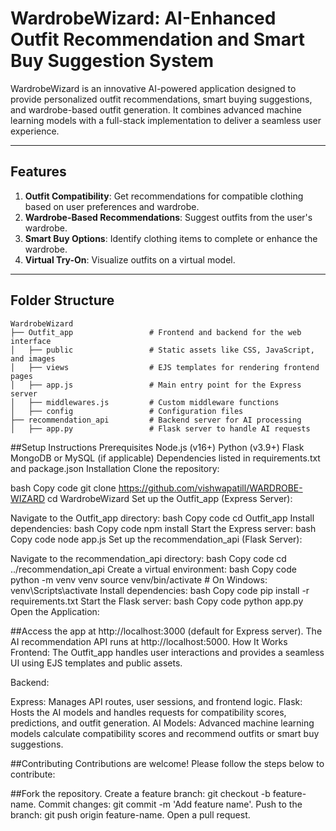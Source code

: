 # WardrobeWizard: AI-Enhanced Outfit Recommendation and Smart Buy Suggestion System

WardrobeWizard is an innovative AI-powered application designed to provide personalized outfit recommendations, smart buying suggestions, and wardrobe-based outfit generation. It combines advanced machine learning models with a full-stack implementation to deliver a seamless user experience.

---

## Features

1. **Outfit Compatibility**: Get recommendations for compatible clothing based on user preferences and wardrobe.
2. **Wardrobe-Based Recommendations**: Suggest outfits from the user's wardrobe.
3. **Smart Buy Options**: Identify clothing items to complete or enhance the wardrobe.
4. **Virtual Try-On**: Visualize outfits on a virtual model.

---

## Folder Structure

```plaintext
WardrobeWizard
├── Outfit_app                 # Frontend and backend for the web interface
│   ├── public                 # Static assets like CSS, JavaScript, and images
│   ├── views                  # EJS templates for rendering frontend pages
│   ├── app.js                 # Main entry point for the Express server
│   ├── middlewares.js         # Custom middleware functions
│   ├── config                 # Configuration files
├── recommendation_api         # Backend server for AI processing
│   ├── app.py                 # Flask server to handle AI requests

```
##Setup Instructions
Prerequisites
Node.js (v16+)
Python (v3.9+)
Flask
MongoDB or MySQL (if applicable)
Dependencies listed in requirements.txt and package.json
Installation
Clone the repository:

bash
Copy code
git clone https://github.com/vishwapatill/WARDROBE-WIZARD
cd WardrobeWizard
Set up the Outfit_app (Express Server):

Navigate to the Outfit_app directory:
bash
Copy code
cd Outfit_app
Install dependencies:
bash
Copy code
npm install
Start the Express server:
bash
Copy code
node app.js
Set up the recommendation_api (Flask Server):

Navigate to the recommendation_api directory:
bash
Copy code
cd ../recommendation_api
Create a virtual environment:
bash
Copy code
python -m venv venv
source venv/bin/activate  # On Windows: venv\Scripts\activate
Install dependencies:
bash
Copy code
pip install -r requirements.txt
Start the Flask server:
bash
Copy code
python app.py
Open the Application:

##Access the app at http://localhost:3000 (default for Express server).
The AI recommendation API runs at http://localhost:5000.
How It Works
Frontend: The Outfit_app handles user interactions and provides a seamless UI using EJS templates and public assets.

Backend:

Express: Manages API routes, user sessions, and frontend logic.
Flask: Hosts the AI models and handles requests for compatibility scores, predictions, and outfit generation.
AI Models: Advanced machine learning models calculate compatibility scores and recommend outfits or smart buy suggestions.

##Contributing
Contributions are welcome! Please follow the steps below to contribute:

##Fork the repository.
Create a feature branch: git checkout -b feature-name.
Commit changes: git commit -m 'Add feature name'.
Push to the branch: git push origin feature-name.
Open a pull request.



